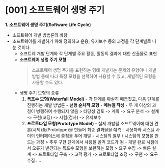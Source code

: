 # [001] 소프트웨어 생명 주기

**1. 소프트웨어 생명 주기(Software Life Cycle)**
- 소프트웨어 개발 방법론의 바탕
- 소프트웨어를 개발하기 위해 정의하고 운용, 유지보수 등의 과정을
각 단계별로 나눈 것이다.
	- 소프트웨 개발 단계와 각 단계별 주요 활동, 활동의 결과에 대한 산출물로 표현
	- **소프트웨어 생명 주기 모형**
		> 소프트웨어 생명 주기를 표현하는 형태
		> 개발자는 문제의 유형이나 개발 방법 등에 따라 특정 모형을 선택하여 사용할 수 있고, 개별적인 모형을 사용할 수도 있다.
	- 생명 주기 모형의 종류
  		1. **폭포수 모형(Waterfall Model)**
    			- 각 단계를 확실히 매듭짓고, 다음 단계를 진행하는 개발 방법론
      			- **선형 순차적 모형**
      			- **메뉴얼 작성**
      			- 두 개 이상의 과정이 병행하여 수행되지 않음
        			> 타당성 검토 -> 계획 -> 요구 분석 -> 설계 -> 구현(코딩) -> 시험(검사) -> 유지보수
  		2. **프로토타입 모형(Prototype Model)**
    			- 실제 개발될 소프트웨어에 대한 견본(시제)품(Prototype)을 만들어 최종 결과물을 예측
      			- 사용자와 시스템 사이의 인터페이스에 중점을 두어 개발
      			- 시스템의 일부 / 시스템의 모형을 만드는 과정
        			> 추후 구현 단계에서 사용될 골격 코드가 됨
      			- 개발 완료 시점에서 오류가 발견되는 폭포수 모형을 보완하는 모형
        			> 요구 수집 -> 빠른 설계 -> 프로토타입 구축 -> 고객 평가 -> 프로토타입 조정 -> 구현 -> 요구 수집 ....
